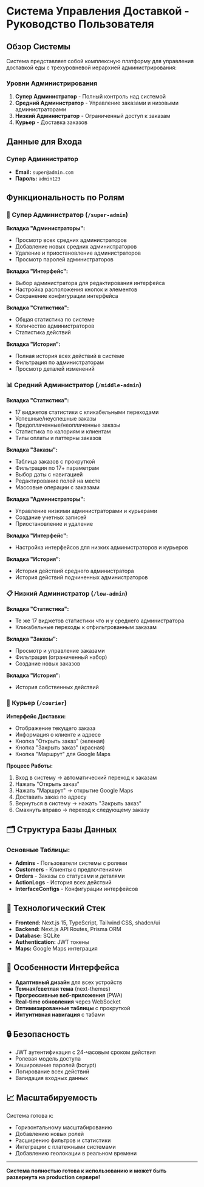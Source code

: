 # Система Управления Доставкой - Руководство Пользователя

## Обзор Системы

Система представляет собой комплексную платформу для управления доставкой еды с трехуровневой иерархией администрирования:

### Уровни Администрирования

1. **Супер Администратор** - Полный контроль над системой
2. **Средний Администратор** - Управление заказами и низовыми администраторами
3. **Низкий Администратор** - Ограниченный доступ к заказам
4. **Курьер** - Доставка заказов

## Данные для Входа

### Супер Администратор
- **Email:** `super@admin.com`
- **Пароль:** `admin123`

## Функциональность по Ролям

### 🔧 Супер Администратор (`/super-admin`)

**Вкладка "Администраторы":**
- Просмотр всех средних администраторов
- Добавление новых средних администраторов
- Удаление и приостановление администраторов
- Просмотр паролей администраторов

**Вкладка "Интерфейс":**
- Выбор администратора для редактирования интерфейса
- Настройка расположения кнопок и элементов
- Сохранение конфигурации интерфейса

**Вкладка "Статистика":**
- Общая статистика по системе
- Количество администраторов
- Статистика действий

**Вкладка "История":**
- Полная история всех действий в системе
- Фильтрация по администраторам
- Просмотр деталей изменений

### 📊 Средний Администратор (`/middle-admin`)

**Вкладка "Статистика":**
- 17 виджетов статистики с кликабельными переходами
- Успешные/неуспешные заказы
- Предоплаченные/неоплаченные заказы
- Статистика по калориям и клиентам
- Типы оплаты и паттерны заказов

**Вкладка "Заказы":**
- Таблица заказов с прокруткой
- Фильтрация по 17+ параметрам
- Выбор даты с навигацией
- Редактирование полей на месте
- Массовые операции с заказами

**Вкладка "Администраторы":**
- Управление низкими администраторами и курьерами
- Создание учетных записей
- Приостановление и удаление

**Вкладка "Интерфейс":**
- Настройка интерфейсов для низких администраторов и курьеров

**Вкладка "История":**
- История действий среднего администратора
- История действий подчиненных администраторов

### 📋 Низкий Администратор (`/low-admin`)

**Вкладка "Статистика":**
- Те же 17 виджетов статистики что и у среднего администратора
- Кликабельные переходы к отфильтрованным заказам

**Вкладка "Заказы":**
- Просмотр и управление заказами
- Фильтрация (ограниченный набор)
- Создание новых заказов

**Вкладка "История":**
- История собственных действий

### 🚚 Курьер (`/courier`)

**Интерфейс Доставки:**
- Отображение текущего заказа
- Информация о клиенте и адресе
- Кнопка "Открыть заказ" (зеленая)
- Кнопка "Закрыть заказ" (красная)
- Кнопка "Маршрут" для Google Maps

**Процесс Работы:**
1. Вход в систему → автоматический переход к заказам
2. Нажать "Открыть заказ"
3. Нажать "Маршрут" → открытие Google Maps
4. Доставить заказ по адресу
5. Вернуться в систему → нажать "Закрыть заказ"
6. Смахнуть вправо → переход к следующему заказу

## 🗂️ Структура Базы Данных

### Основные Таблицы:
- **Admins** - Пользователи системы с ролями
- **Customers** - Клиенты с предпочтениями
- **Orders** - Заказы со статусами и деталями
- **ActionLogs** - История всех действий
- **InterfaceConfigs** - Конфигурации интерфейсов

## 🚀 Технологический Стек

- **Frontend:** Next.js 15, TypeScript, Tailwind CSS, shadcn/ui
- **Backend:** Next.js API Routes, Prisma ORM
- **Database:** SQLite
- **Authentication:** JWT токены
- **Maps:** Google Maps интеграция

## 📱 Особенности Интерфейса

- **Адаптивный дизайн** для всех устройств
- **Темная/светлая тема** (next-themes)
- **Прогрессивные веб-приложения** (PWA)
- **Real-time обновления** через WebSocket
- **Оптимизированные таблицы** с прокруткой
- **Интуитивная навигация** с табами

## 🔒 Безопасность

- JWT аутентификация с 24-часовым сроком действия
- Ролевая модель доступа
- Хеширование паролей (bcrypt)
- Логирование всех действий
- Валидация входных данных

## 📈 Масштабируемость

Система готова к:
- Горизонтальному масштабированию
- Добавлению новых ролей
- Расширению фильтров и статистики
- Интеграции с платежными системами
- Добавлению геолокации в реальном времени

---

**Система полностью готова к использованию и может быть развернута на production сервере!**
